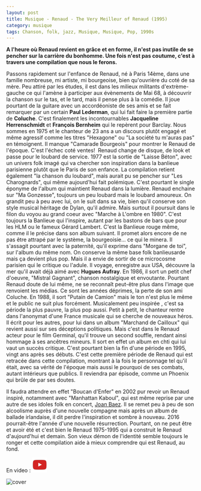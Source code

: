 ```yaml
---
layout: post
title: Musique - Renaud - The Very Meilleur of Renaud (1995)
category: musique
tags: Chanson, folk, jazz, Musique, Musique, Pop, 1990s
---
```

**A l'heure où Renaud revient en grâce et en forme, il n'est pas inutile de se pencher sur la carrière du bonhomme. Une fois n'est pas coutume, c'est à travers une compilation que nous le ferons.**

Passons rapidement sur l'enfance de Renaud, né à Paris 14ème, dans une famille nombreuse, mi artiste, mi bourgeoise, bien qu'ouvrière du coté de sa mère. Peu attiré par les études, il est dans les milieux militants d'extrème-gauche ce qui l'amène à participer aux évènements de Mai 68, à découvrir la chanson sur le tas, et le tard, mais il pense plus à la comédie. Il joue pourtant de la guitare avec un accordéoniste de ses amis et se fait remarquer par un certain **Paul Lederman**, qui lui fait faire la première partie de **Coluche**. C'est finalement les incontournables **Jacqueline Herrenschmidt** et **François Bernheim** qui le repèrent pour Barclay. Nous sommes en 1975 et le chanteur de 23 ans a un discours plutôt engagé et même agressif comme les titres "Hexagone" ou "La société tu m'auras pas" en témoignent. Il manque "Camarade Bourgeois" pour montrer le Renaud de l'époque. C'est l'échec coté ventes!  Renaud change de disque, de look et passe pour le loubard de service. 1977 est la sortie de "Laisse Béton", avec un univers folk imagé qui va chercher son inspiration dans la banlieue parisienne plutôt que le Paris de son enfance. La compilation retient également "la chanson du loubard", mais aurait pu se pencher sur "Les Charognards", qui même aujourd'hui fait polémique. C'est pourtant le single éponyme de l'album qui maintient Renaud dans la lumière. Renaud enchaine sur "Ma Gonzesse", toujours un peu loubard mais le loubard amoureux. On grandit peu à peu avec lui, on le suit dans sa vie, bien qu'il conserve son style musical héritage de Dylan, qu'il admire. Mais surtout il poursuit dans le filon du voyou au grand coeur avec "Marche à L'ombre en 1980". C'est toujours la Banlieue qui l'inspire, autant par les bastons de bars que pour les HLM ou le fameux Gérard Lambert. C'est la Banlieue rouge même, comme il le précise dans son album suivant. Il promet alors encore de ne pas être attrapé par le système, la bourgeoisie... ce qui le minera. Il s'assagit pourtant avec la paternité, qu'il exprime dans "Morgane de toi", sur l'album du même nom. On conserve la même base folk banlieusarde mais ça devient plus pop. Mais il a envie de sortir de ce microcosme parisien qui le critique ou l'adule. Il voyage, enregistre aux USA, découvre la mer qu'il avait déjà aimé avec **Hugues Aufray**. En 1986, il sort un petit chef d'oeuvre, "Mistral Gagnant", chanson nostalgique et envoutante. Pourtant Renaud doute de lui même, ne se reconnaît peut-être plus dans l'image que renvoient les médias. Ce sont les années déprimes, la perte de son ami Coluche. En 1988, il sort "Putain de Camion" mais le ton n'est plus le même et le public ne suit plus forcément. Musicalement peu inspirée , c'est sa période la plus pauvre, la plus pop aussi. Petit à petit, le chanteur rentre dans l'anonymat d'une France musicale qui se cherche de nouveaux héros. Il écrit pour les autres, pour lui dans un album "Marchand de Cailloux" qui revient aussi sur ses déceptions politiques. Mais c'est dans le Renaud acteur pour le film Germinal, qu'il trouve un second souffle, rendant ainsi hommage à ses ancêtres mineurs. Il sort en effet un album en chti qui lui vaut un succès critique. C'est pourtant bien la fin d'une période en 1995, vingt ans après ses débuts. C'est cette première période de Renaud qui est retracée dans cette compilation, montrant à la fois le personnage tel qu'il était, avec sa vérité de l'époque mais aussi le pourquoi de ses combats, autant intérieurs que publics. Il reviendra par épisode, comme un Phoenix qui brûle de par ses doutes.

Il faudra attendre en effet "Boucan d'Enfer" en 2002 pur revoir un Renaud inspiré, notamment avec "Manhattan Kaboul", qui est même reprise par une autre de ses idoles folk en concert, <a href="http://histozic.fr/2011/03/30/joan-baez-paris-2011/">Joan Baez</a>. Il se remet peu à peu de son alcoolisme auprès d'une nouvelle compagne mais après un album de ballade irlandaise, il dit perdre l'inspiration et sombre à nouveau. 2016 pourrait-être l'année d'une nouvelle résurrection. Pourtant, on ne peut être et avoir été et c'est bien le Renaud 1975-1995 qui a construit le Renaud d'aujourd'hui et demain. Son vieux démon de l'identité semble toujours le ronger et cette compilation aide à mieux comprendre qui est Renaud, au fond.

En video : [![video](/images/youtube.png)](https://www.youtube.com/watch?v=2aRakmBRukQ)

![cover](https://filedn.eu/llqi9IBxlYouGRXYG2xlROb/img/2016/renaud.jpg)
